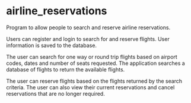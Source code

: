 # airline_reservations
Program to allow people to search and reserve airline reservations.

Users can register and login to search for and reserve flights. User information is saved to the database.

The user can search for one way or round trip flights based on airport codes, dates and number of seats requested. The application searches a database of flights to return the available flights.

The user can reserve flights based on the flights returned by the search criteria. The user can also view their current reservations and cancel reservations that are no longer required.
